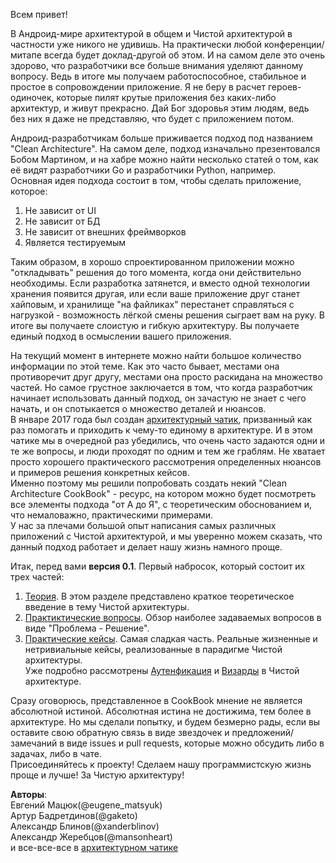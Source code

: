 Всем привет! <br>

В Андроид-мире архитектурой в общем и Чистой архитектурой в частности уже никого не удивишь. На практически любой конференции/митапе всегда будет доклад-другой об этом. И на самом деле это очень здорово, что разработчики все больше внимания уделяют данному вопросу. Ведь в итоге мы получаем работоспособное, стабильное и простое в сопровождении приложение. Я не беру в расчет героев-одиночек, которые пилят крутые приложения без каких-либо архитектур, и живут прекрасно. Дай Бог здоровья этим людям, ведь без них я даже не представляю, что будет с приложением потом.<br>

Андроид-разработчикам больше приживается подход под названием "Clean Architecture". На самом деле, подход изначально презентовался Бобом Мартином, и на хабре можно найти несколько статей о том, как её видят разработчики Go и разработчики Python, например.<br>
Основная идея подхода состоит в том, чтобы сделать приложение, которое:<br>
1. Не зависит от UI<br>
2. Не зависит от БД<br>
3. Не зависит от внешних фреймворков<br>
4. Является тестируемым<br>

Таким образом, в хорошо спроектированном приложении можно "откладывать" решения до того момента, когда они действительно необходимы. Если разработка затянется, и вместо одной технологии хранения появится другая, или если ваше приложение друг станет хайповым, и хранилище "на файликах" перестанет справляться с нагрузкой - возможность лёгкой смены решения сыграет вам на руку. В итоге вы получаете слоистую и гибкую архитектуру. Вы получаете единый подход в осмыслении вашего приложения.<br>

На текущий момент в интернете можно найти большое количество информации по этой теме. Как это часто бывает, местами она противоречит друг другу, местами она просто раскидана на множество частей. Но самое грустное заключается в том, что когда разработчик начинает использовать данный подход, он зачастую не знает с чего начать, и он спотыкается о множество деталей и нюансов.<br>
В январе 2017 года был создан [архитектурный чатик](https://t.me/Android_Architecture), призванный как раз помогать и приходить к чему-то единому в архитектуре. И в этом чатике мы в очередной раз убедились, что очень часто задаются одни и те же вопросы, и люди проходят по одним и тем же граблям. Не хватает просто хорошего практического рассмотрения определенных нюансов и примеров решения конкретных кейсов.<br>
Именно поэтому мы решили попробовать создать некий "Clean Architecture CookBook" - ресурс, на котором можно будет посмотреть все элементы подхода "от А до Я", с теоретическим обоснованием и, что немаловажно, практическими примерами.<br>
У нас за плечами большой опыт написания самых различных приложений с Чистой архитектурой, и мы уверенно можем сказать, что данный подход работает и делает нашу жизнь намного проще.<br>

Итак, перед вами **версия 0.1**. Первый набросок, который состоит их трех частей:<br>
1. [Теория](https://github.com/AndroidArchitecture/AndroidArchitectureBook/blob/master/theory/Theory_article.md). В этом разделе представлено краткое теоретическое введение в тему Чистой архитектуры. <br>
2. [Практиктические вопросы](https://github.com/AndroidArchitecture/AndroidArchitectureBook/blob/master/practice/Practice_article.md). Обзор наиболее задаваемых вопросов в виде "Проблема - Решение".<br>
3. [Практические кейсы](https://github.com/AndroidArchitecture/AndroidArchitectureBook/blob/master/cases/Cases_article.md). Самая сладкая часть. Реальные жизненные и нетривиальные кейсы, реализованные в парадигме Чистой архитектуры. <br>
Уже подробно рассмотрены [Аутенфикация](https://github.com/AndroidArchitecture/AndroidArchitectureBook/blob/master/cases/auth/Auth_article.md) и [Визарды](https://github.com/AndroidArchitecture/AndroidArchitectureBook/blob/master/cases/wizards/Wizards_article.md) в Чистой архитектуре.<br>

Сразу оговорюсь, представленное в CookBook мнение не является абсолютной истиной. Абсолютная истина не достижима, тем более в архитектуре. Но мы сделали попытку, и будем безмерно рады, если вы оставите свою обратную связь в виде звездочек и предложений/замечаний в виде issues и pull requests, которые можно обсудить либо в задачах, либо в чате.<br>
Присоединяйтесь к проекту! Сделаем нашу программистскую жизнь проще и лучше! За Чистую архитектуру!<br>

**Авторы**:<br>
Евгений Мацюк(@eugene_matsyuk)<br>
Артур Бадретдинов(@gaketo)<br>
Александр Блинов(@xanderblinov)<br>
Александр Жеребцов(@mansonheart)<br>
и все-все-все в [архитектурном чатике](https://t.me/Android_Architecture)<br>
